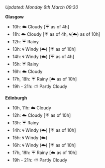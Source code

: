 *Updated: Monday 6th March 09:30*

**Glasgow**

* 10h: :cloud: Cloudy [:umbrella: as of 4h]
* 11h: :cloud: Cloudy [:umbrella: as of 4h, :cyclone:(:cloud:) as of 10h]
* 12h: :umbrella: Rainy
* 13h: :cyclone: Windy (:cloud:) [:umbrella: as of 10h]
* 14h: :cyclone: Windy (:cloud:) [:umbrella: as of 4h]
* 15h: :umbrella: Rainy
* 16h: :cloud: Cloudy
* 17h, 18h: :umbrella: Rainy [:cloud: as of 10h]
* 19h - 21h: :partly_sunny: Partly Cloudy

**Edinburgh**

* 10h, 11h: :cloud: Cloudy
* 12h: :cloud: Cloudy [:umbrella: as of 10h]
* 13h: :umbrella: Rainy
* 14h: :cyclone: Windy (:cloud:) [:umbrella: as of 10h]
* 15h: :cyclone: Windy (:cloud:)
* 16h: :cyclone: Windy (:cloud:) [:umbrella: as of 10h]
* 17h, 18h: :umbrella: Rainy [:cloud: as of 10h]
* 19h - 21h: :partly_sunny: Partly Cloudy
